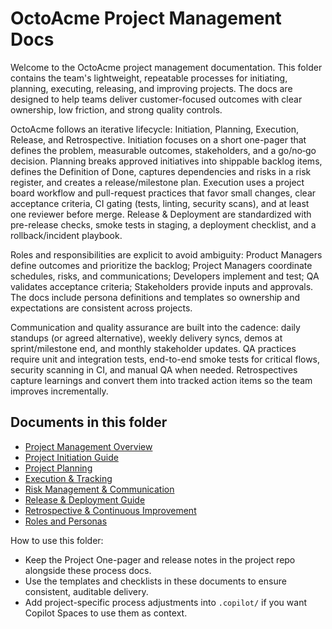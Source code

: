 # OctoAcme Project Management Docs

Welcome to the OctoAcme project management documentation. This folder contains the team's lightweight, repeatable processes for initiating, planning, executing, releasing, and improving projects. The docs are designed to help teams deliver customer-focused outcomes with clear ownership, low friction, and strong quality controls.

OctoAcme follows an iterative lifecycle: Initiation, Planning, Execution, Release, and Retrospective. Initiation focuses on a short one-pager that defines the problem, measurable outcomes, stakeholders, and a go/no‑go decision. Planning breaks approved initiatives into shippable backlog items, defines the Definition of Done, captures dependencies and risks in a risk register, and creates a release/milestone plan. Execution uses a project board workflow and pull-request practices that favor small changes, clear acceptance criteria, CI gating (tests, linting, security scans), and at least one reviewer before merge. Release & Deployment are standardized with pre-release checks, smoke tests in staging, a deployment checklist, and a rollback/incident playbook.

Roles and responsibilities are explicit to avoid ambiguity: Product Managers define outcomes and prioritize the backlog; Project Managers coordinate schedules, risks, and communications; Developers implement and test; QA validates acceptance criteria; Stakeholders provide inputs and approvals. The docs include persona definitions and templates so ownership and expectations are consistent across projects.

Communication and quality assurance are built into the cadence: daily standups (or agreed alternative), weekly delivery syncs, demos at sprint/milestone end, and monthly stakeholder updates. QA practices require unit and integration tests, end-to-end smoke tests for critical flows, security scanning in CI, and manual QA when needed. Retrospectives capture learnings and convert them into tracked action items so the team improves incrementally.

## Documents in this folder
- [Project Management Overview](octoacme-project-management-overview.md)
- [Project Initiation Guide](octoacme-project-initiation.md)
- [Project Planning](octoacme-project-planning.md)
- [Execution & Tracking](octoacme-execution-and-tracking.md)
- [Risk Management & Communication](octoacme-risks-and-communication.md)
- [Release & Deployment Guide](octoacme-release-and-deployment.md)
- [Retrospective & Continuous Improvement](octoacme-retrospective-and-continuous-improvement.md)
- [Roles and Personas](octoacme-roles-and-personas.md)

How to use this folder:
- Keep the Project One-pager and release notes in the project repo alongside these process docs.
- Use the templates and checklists in these documents to ensure consistent, auditable delivery.
- Add project-specific process adjustments into `.copilot/` if you want Copilot Spaces to use them as context.
